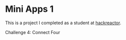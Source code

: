 # Mini Apps 1

This is a project I completed as a student at [hackreactor](http://hackreactor.com).

Challenge 4: Connect Four

